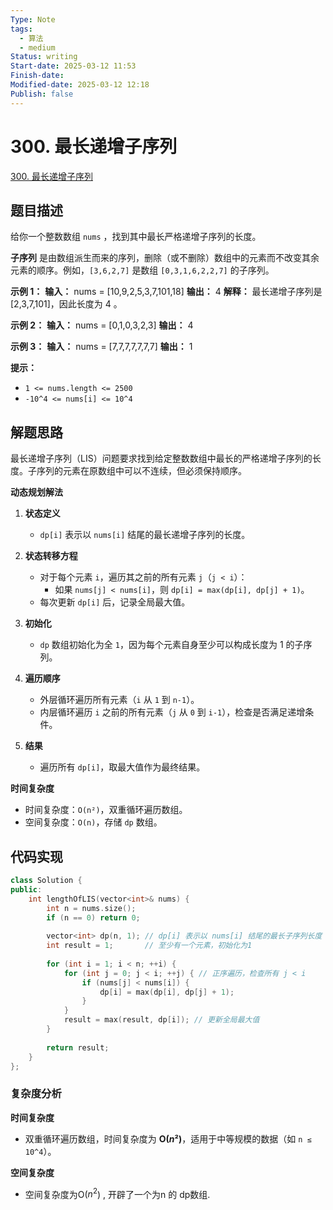 ```yaml
---
Type: Note
tags:
  - 算法
  - medium
Status: writing
Start-date: 2025-03-12 11:53
Finish-date: 
Modified-date: 2025-03-12 12:18
Publish: false
---
```



# 300. 最长递增子序列
[300. 最长递增子序列](https://leetcode.cn/problems/longest-increasing-subsequence/)

## 题目描述
给你一个整数数组 `nums` ，找到其中最长严格递增子序列的长度。

**子序列** 是由数组派生而来的序列，删除（或不删除）数组中的元素而不改变其余元素的顺序。例如，`[3,6,2,7]` 是数组 `[0,3,1,6,2,2,7]` 的子序列。


**示例 1：**
**输入：** nums = [10,9,2,5,3,7,101,18]
**输出：** 4
**解释：** 最长递增子序列是 [2,3,7,101]，因此长度为 4 。

**示例 2：**
**输入：** nums = [0,1,0,3,2,3]
**输出：** 4

**示例 3：**
**输入：** nums = [7,7,7,7,7,7,7]
**输出：** 1

**提示：**
- `1 <= nums.length <= 2500`
- `-10^4 <= nums[i] <= 10^4`

## 解题思路

最长递增子序列（LIS）问题要求找到给定整数数组中最长的严格递增子序列的长度。子序列的元素在原数组中可以不连续，但必须保持顺序。

**动态规划解法**  
1. **状态定义**  
   - `dp[i]` 表示以 `nums[i]` 结尾的最长递增子序列的长度。
   
2. **状态转移方程**  
   - 对于每个元素 `i`，遍历其之前的所有元素 `j`（`j < i`）：
     - 如果 `nums[j] < nums[i]`，则 `dp[i] = max(dp[i], dp[j] + 1)`。
   - 每次更新 `dp[i]` 后，记录全局最大值。

3. **初始化**  
   - `dp` 数组初始化为全 `1`，因为每个元素自身至少可以构成长度为 1 的子序列。

4. **遍历顺序**  
   - 外层循环遍历所有元素（`i` 从 `1` 到 `n-1`）。
   - 内层循环遍历 `i` 之前的所有元素（`j` 从 `0` 到 `i-1`），检查是否满足递增条件。

5. **结果**  
   - 遍历所有 `dp[i]`，取最大值作为最终结果。

**时间复杂度**  
- 时间复杂度：`O(n²)`，双重循环遍历数组。
- 空间复杂度：`O(n)`，存储 `dp` 数组。



## 代码实现

```cpp
class Solution {
public:
    int lengthOfLIS(vector<int>& nums) {
        int n = nums.size();
        if (n == 0) return 0;
        
        vector<int> dp(n, 1); // dp[i] 表示以 nums[i] 结尾的最长子序列长度
        int result = 1;       // 至少有一个元素，初始化为1
        
        for (int i = 1; i < n; ++i) {
            for (int j = 0; j < i; ++j) { // 正序遍历，检查所有 j < i
                if (nums[j] < nums[i]) {
                    dp[i] = max(dp[i], dp[j] + 1);
                }
            }
            result = max(result, dp[i]); // 更新全局最大值
        }
        
        return result;
    }
};
```

### 复杂度分析
**时间复杂度**
- 双重循环遍历数组，时间复杂度为 **O($n²$)**，适用于中等规模的数据（如 `n ≤ 10^4`）。

**空间复杂度**
 -  空间复杂度为O($n^2$) , 开辟了一个为n 的 dp数组.
